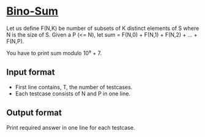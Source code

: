 # [Bino-Sum][link]

Let us define F(N,K) be number of subsets of K distinct elements of S where N is the size of S. Given a P (<= N), let sum = F(N,0) + F(N,1) + F(N,2) + ... + F(N,P).

You have to print sum modulo 10⁹ + 7.

## Input format

- First line contains, T, the number of testcases.
- Each testcase consists of N and P in one line.

## Output format

Print required answer in one line for each testcase.

[link]: https://www.hackerearth.com/practice/algorithms/dynamic-programming/2-dimensional/practice-problems/algorithm/bino-sum-1/
